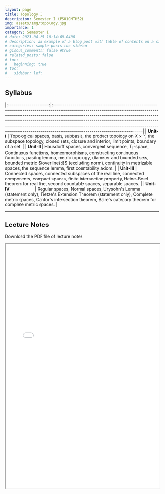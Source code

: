 ```yaml
---
layout: page
title: Topology I
description: Semester I (PS01CMTH52)
img: assets/img/topology.jpg
importance: 1
category: Semester I
# date: 2023-04-25 10:14:00-0400
# description: an example of a blog post with table of contents on a sidebar
# categories: sample-posts toc sidebar
# giscus_comments: false #true
# related_posts: false
# toc:
#   beginning: true
# toc:
#   sidebar: left
---
```

## Syllabus
<!-- The below command span will be used if we change first line layout to page instead of post -->
<!-- <span style="font-size:1.3em;"> **Syllabus** </span> --> 

|:---------------------:|:---------------------------------------------------------------------------------------------------------------------------------------------------------------------------------------------------------------------------------------------------------------------------------------------------------------------------------------------------------------------------------------------------------------------------------------------------|
| **Unit-I**          | Topological spaces, basis, subbasis, the product topology on $X \times Y$, the subspace topology, closed sets, closure and interior, limit points, boundary of a set. |
| **Unit-II**         | Hausdorff spaces, convergent sequence, $T_1$-space, Continuous functions, homeomorphisms, constructing continuous functions, pasting lemma, metric topology, diameter and bounded sets, bounded metric $\overline{d}$ (excluding norm), continuity in metrizable spaces, the sequence lemma, first countability axiom.                                                                 |
| **Unit-III**        | Connected spaces, connected subspaces of the real line, connected components, compact spaces, finite intersection property, Heine-Borel theorem for real line, second countable spaces, separable spaces.                                                                                                                          |
| **Unit-IV**  &nbsp; &nbsp; &nbsp; &nbsp; &nbsp; &nbsp; &nbsp; &nbsp; &nbsp; &nbsp; | Regular spaces, Normal spaces, Urysohn's Lemma (statement only), Tietze's Extension Theorem (statement only), Complete metric spaces, Cantor's intersection theorem, Baire's category theorem for complete metric spaces.                                          |

------------------

## Lecture Notes
<p>Download the PDF file of lecture notes <a href="/assets/pdf/PS01CMTH52.pdf" target="_blank"  class="float-none"><i class="fas fa-file-pdf" style="font-size:24px;color:red"></i></a></p>

<iframe width="100%" height="800" src="/assets/pdf/PS01CMTH52.pdf">

<!-- <object data="https://jaygmehta.com/assets/pdf/PS01CMTH52.pdf" type="application/pdf" width="100%" height="800">
    <embed src="https://jaygmehta.com/assets/pdf/PS01CMTH52.pdf">
        <p>This browser does not support PDFs. Please download the PDF to view it: <a href="https://jaygmehta.com/assets/pdf/PS01CMTH52.pdf">Download PDF</a>.</p>
    </embed>
</object> -->
